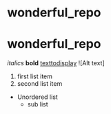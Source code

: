 # wonderful_repo
# wonderful_repo
*italics*
**bold**
[texttodisplay](www.getty.edu)
![Alt text]
1. first list item
2. second list item


- Unordered list
  - sub list
